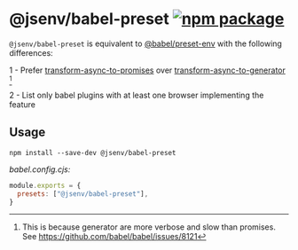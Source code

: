 # @jsenv/babel-preset [![npm package](https://img.shields.io/npm/v/@jsenv/babel-preset.svg?logo=npm&label=package)](https://www.npmjs.com/package/@jsenv/babel-preset)

`@jsenv/babel-preset` is equivalent to [@babel/preset-env](https://babeljs.io/docs/en/babel-preset-env) with the following differences:

1 - Prefer [transform-async-to-promises](https://www.npmjs.com/package/babel-plugin-transform-async-to-promises) over [transform-async-to-generator](https://babeljs.io/docs/en/babel-plugin-transform-async-to-generator) [^1]

2 - List only babel plugins with at least one browser implementing the feature

[^1]: This is because generator are more verbose and slow than promises. See https://github.com/babel/babel/issues/8121

## Usage

```console
npm install --save-dev @jsenv/babel-preset
```

_babel.config.cjs:_

```js
module.exports = {
  presets: ["@jsenv/babel-preset"],
}
```
